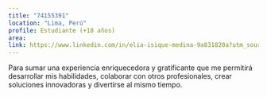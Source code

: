 ```yaml
---
title: "74155391"
location: "Lima, Perú"
profile: Estudiante (+18 años)
area: 
link: https://www.linkedin.com/in/elia-isique-medina-9a831820a?utm_source=share&utm_campaign=share_via&utm_content=profile&utm_medium=ios_app
---
```


Para sumar una experiencia enriquecedora y gratificante que me permitirá desarrollar mis habilidades, colaborar con otros profesionales, crear soluciones innovadoras y divertirse al mismo tiempo.